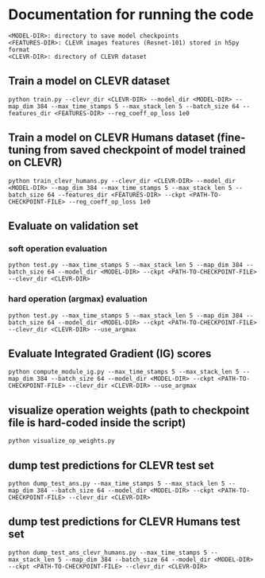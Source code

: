 # Documentation for running the code

```
<MODEL-DIR>: directory to save model checkpoints
<FEATURES-DIR>: CLEVR images features (Resnet-101) stored in h5py format
<CLEVR-DIR>: directory of CLEVR dataset
```

## Train a model on CLEVR dataset
```
python train.py --clevr_dir <CLEVR-DIR> --model_dir <MODEL-DIR> --map_dim 384 --max_time_stamps 5 --max_stack_len 5 --batch_size 64 --features_dir <FEATURES-DIR> --reg_coeff_op_loss 1e0
```

## Train a model on CLEVR Humans dataset (fine-tuning from saved checkpoint of model trained on CLEVR)
```
python train_clevr_humans.py --clevr_dir <CLEVR-DIR> --model_dir <MODEL-DIR> --map_dim 384 --max_time_stamps 5 --max_stack_len 5 --batch_size 64 --features_dir <FEATURES-DIR> --ckpt <PATH-TO-CHECKPOINT-FILE> --reg_coeff_op_loss 1e0
```

## Evaluate on validation set

### soft operation evaluation
```
python test.py --max_time_stamps 5 --max_stack_len 5 --map_dim 384 --batch_size 64 --model_dir <MODEL-DIR> --ckpt <PATH-TO-CHECKPOINT-FILE> --clevr_dir <CLEVR-DIR>
```

### hard operation (argmax) evaluation
```
python test.py --max_time_stamps 5 --max_stack_len 5 --map_dim 384 --batch_size 64 --model_dir <MODEL-DIR> --ckpt <PATH-TO-CHECKPOINT-FILE> --clevr_dir <CLEVR-DIR> --use_argmax
```

## Evaluate Integrated Gradient (IG) scores
```
python compute_module_ig.py --max_time_stamps 5 --max_stack_len 5 --map_dim 384 --batch_size 64 --model_dir <MODEL-DIR> --ckpt <PATH-TO-CHECKPOINT-FILE> --clevr_dir <CLEVR-DIR> --use_argmax
```

## visualize operation weights (path to checkpoint file is hard-coded inside the script)
```
python visualize_op_weights.py
```

## dump test predictions for CLEVR test set
```
python dump_test_ans.py --max_time_stamps 5 --max_stack_len 5 --map_dim 384 --batch_size 64 --model_dir <MODEL-DIR> --ckpt <PATH-TO-CHECKPOINT-FILE> --clevr_dir <CLEVR-DIR>
```

## dump test predictions for CLEVR Humans test set
```
python dump_test_ans_clevr_humans.py --max_time_stamps 5 --max_stack_len 5 --map_dim 384 --batch_size 64 --model_dir <MODEL-DIR> --ckpt <PATH-TO-CHECKPOINT-FILE> --clevr_dir <CLEVR-DIR>
```